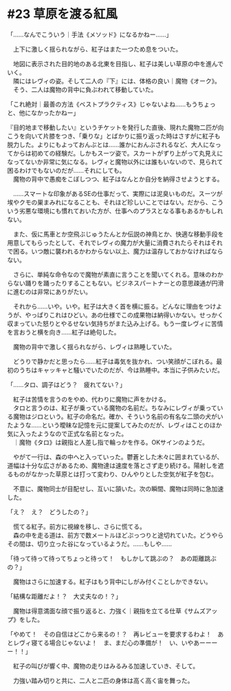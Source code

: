# #23 草原を渡る紅風

「……なんでこういう｜手法《メソッド》になるかねー……」

　上下に激しく揺られながら、紅子はまた一つため息をついた。

　地図に表示された目的地のある北東を目指し、紅子は美しい草原の中を進んでいく。  
　隣にはレヴィの姿。そして二人の『下』には、体格の良い｜魔物《オーク》。  
　そう、二人は魔物の背中に負ぶわれて移動していた。

「これ絶対｜最善の方法《ベストプラクティス》じゃないよね……もうちょっと、他になかったかねー」

『目的地まで移動したい』というチケットを発行した直後、現れた魔物二匹が向こうを向いて片膝をつき、「乗りな」とばかりに振り返った時はさすがに紅子も脱力した。よりにもよっておんぶとは……誰かにおんぶされるなど、大人になってからは初めての経験だ。しかもスーツ姿で。スカートがずり上がって丸見えになってないか非常に気になる。レヴィと魔物以外には誰もいないので、見られて困るわけでもないのだが……それにしても。  
　魔物の背中で愚痴をこぼしつつ、紅子はなんとか自分を納得させようとする。

　……スマートな印象があるSEの仕事だって、実際には泥臭いものだ。スーツが埃やクモの巣まみれになることも、それほど珍しいことではない。だから、こういう劣悪な環境にも慣れておいた方が、仕事へのプラスとなる事もあるかもしれない。

　また、仮に馬車とか空飛ぶじゅうたんとか伝説の神鳥とか、快適な移動手段を用意してもらったとして、それでレヴィの魔力が大量に消費されたらそれはそれで困る。いつ敵に襲われるかわからない以上、魔力は温存しておかなければならない。

　さらに、単純な命令なので魔物が素直に言うことを聞いてくれる。意味のわからない踊りを踊ったりすることもない。ビジネスパートナーとの意思疎通が円滑に進むのは非常にありがたい。

　それから……いや。いや。紅子は大きく首を横に振る。どんなに理由をつけようが、やっぱりこれはひどい。あの仕様でこの成果物は納得いかない。せっかく収まっていた怒りとやるせない気持ちがまた込み上げる。もう一度レヴィに苦情を言おうと横を向き……紅子は絶句した。

　魔物の背中で激しく揺られながら、レヴィは熟睡していた。

　どうりで静かだと思ったら……紅子は毒気を抜かれ、つい笑顔がこぼれる。最初のうちはキャッキャと騒いでいたのだが、今は熟睡中。本当に子供みたいだ。

「……タロ、調子はどう？　疲れてない？」

　紅子は苦情を言うのをやめ、代わりに魔物に声をかける。  
　タロと言うのは、紅子が乗っている魔物の名前だ。ちなみにレヴィが乗っている魔物はジロという。紅子の命名だ。確か、そういう名前の有名な二頭の犬がいたような……という曖昧な記憶を元に提案してみたのだが、レヴィはことのほか気に入ったようなので正式な名前となった。  
　｜魔物《タロ》は親指と人差し指で輪っかを作る。OKサインのようだ。

　やがて一行は、森の中へと入っていった。鬱蒼とした木々に囲まれているが、道幅は十分な広さがあるため、魔物達は速度を落とさず走り続ける。陽射しを遮るものがなかった草原とは打って変わり、ひんやりとした空気が紅子を包む。

　不意に、魔物同士が目配せし、互いに頷いた。次の瞬間、魔物は同時に急加速した。

「え？　え？　どうしたの？」

　慌てる紅子。前方に視線を移し、さらに慌てる。  
　森の中を走る道は、前方で数メートルほどぷっつりと途切れていた。どうやらその間は、切り立った谷になっているようだ。……もしや……

「待って待って待ってちょっと待って！　もしかして跳ぶの？　あの距離跳ぶの？」

　魔物はさらに加速する。紅子はもう背中にしがみ付くことしかできない。

「結構な距離だよ！？　大丈夫なの！？」

　魔物は得意満面な顔で振り返ると、力強く｜親指を立てる仕草《サムズアップ》をした。

「やめて！　その自信はどこから来るの！？　再レビューを要求するわよ！　あとレヴィ寝てる場合じゃないよ！　ま、まだ心の準備が！　い、いやあーーーー！！」

　紅子の叫びが響く中、魔物の走りはみるみる加速していき、そして。

　力強い踏み切りと共に、二人と二匹の身体は高く高く宙を舞った。
